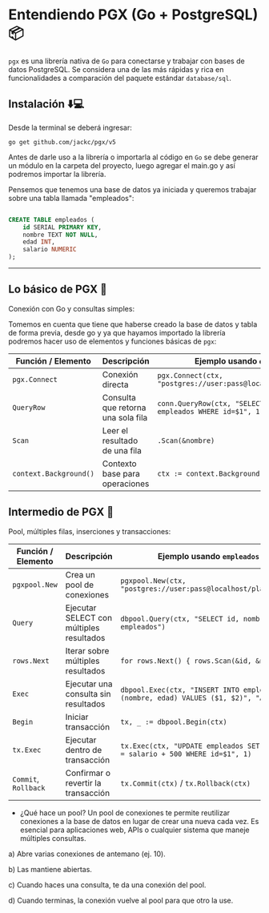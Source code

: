# Entendiendo PGX (Go + PostgreSQL) 📦

`pgx` es una librería nativa de `Go` para conectarse y trabajar con bases de datos PostgreSQL. Se considera una de las más rápidas y rica en funcionalidades a comparación del paquete estándar `database/sql`.

## Instalación ⬇️💻

Desde la terminal se deberá ingresar:

`go get github.com/jackc/pgx/v5
`

Antes de darle uso a la librería o importarla al código en `Go` se debe generar un módulo en la carpeta del proyecto, luego agregar el main.go y así podremos importar la librería.


Pensemos que tenemos una base de datos ya iniciada y queremos trabajar sobre una tabla llamada "empleados":

```sql

CREATE TABLE empleados (
    id SERIAL PRIMARY KEY,
    nombre TEXT NOT NULL,
    edad INT,
    salario NUMERIC
);
```

***

## Lo básico de PGX 👶

Conexión con Go y consultas simples:

Tomemos en cuenta que tiene que haberse creado la base de datos y tabla de forma previa, desde go y ya que hayamos importado la librería podremos hacer uso de elementos y funciones básicas de `pgx`:

| Función / Elemento     | Descripción                        | Ejemplo usando `empleados`                                          |
| ---------------------- | ---------------------------------- | ------------------------------------------------------------------- |
| `pgx.Connect`          | Conexión directa                   | `pgx.Connect(ctx, "postgres://user:pass@localhost/plantilla")`      |
| `QueryRow`             | Consulta que retorna una sola fila | `conn.QueryRow(ctx, "SELECT nombre FROM empleados WHERE id=$1", 1)` |
| `Scan`                 | Leer el resultado de una fila      | `.Scan(&nombre)`                                                    |
| `context.Background()` | Contexto base para operaciones     | `ctx := context.Background()`                                       |

## Intermedio de PGX 🎒

Pool, múltiples filas, inserciones y transacciones:

| Función / Elemento   | Descripción                              | Ejemplo usando `empleados`                                                            |
| -------------------- | ---------------------------------------- | ------------------------------------------------------------------------------------- |
| `pgxpool.New`        | Crea un pool de conexiones               | `pgxpool.New(ctx, "postgres://user:pass@localhost/plantilla")`                        |
| `Query`              | Ejecutar SELECT con múltiples resultados | `dbpool.Query(ctx, "SELECT id, nombre FROM empleados")`                               |
| `rows.Next`          | Iterar sobre múltiples resultados        | `for rows.Next() { rows.Scan(&id, &nombre) }`                                         |
| `Exec`               | Ejecutar una consulta sin resultados     | `dbpool.Exec(ctx, "INSERT INTO empleados (nombre, edad) VALUES ($1, $2)", "Ana", 28)` |
| `Begin`              | Iniciar transacción                      | `tx, _ := dbpool.Begin(ctx)`                                                          |
| `tx.Exec`            | Ejecutar dentro de transacción           | `tx.Exec(ctx, "UPDATE empleados SET salario = salario + 500 WHERE id=$1", 1)`         |
| `Commit`, `Rollback` | Confirmar o revertir la transacción      | `tx.Commit(ctx)` / `tx.Rollback(ctx)`                                                 |

* ¿Qué hace un pool?
Un pool de conexiones te permite reutilizar conexiones a la base de datos en lugar de crear una nueva cada vez. Es esencial para aplicaciones web, APIs o cualquier sistema que maneje múltiples consultas.

a) Abre varias conexiones de antemano (ej. 10).

b) Las mantiene abiertas.

c) Cuando haces una consulta, te da una conexión del pool.

d) Cuando terminas, la conexión vuelve al pool para que otro la use.
